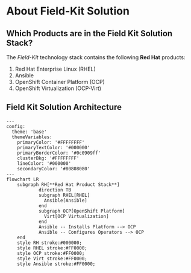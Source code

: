 # About Field-Kit Solution 

## Which Products are in the Field Kit Solution Stack?

The *Field-Kit* technology stack contains the following **Red Hat** products:

1. Red Hat Enterprise Linux (RHEL)
2. Ansible
3. OpenShift Container Platform (OCP)
4. OpenShift Virtualization (OCP-Virt)

## Field Kit Solution Architecture

```mermaid
---
config:
  theme: 'base'
  themeVariables:
    primaryColor: '#FFFFFFFF'
    primaryTextColor: '#000000'
    primaryBorderColor: '#0c0909ff'
    clusterBkg: '#FFFFFFFF'
    lineColor: '#000000'
    secondaryColor: '#80808080'
---
flowchart LR
    subgraph RH[**Red Hat Product Stack**]
            direction TB
            subgraph RHEL[RHEL]
              Ansible[Ansible]
            end
            subgraph OCP[OpenShift Platform]
              Virt[OCP Virtualization]
            end
            Ansible -- Installs Platform --> OCP
            Ansible -- Configures Operators --> OCP
    end
    style RH stroke:#000000;
    style RHEL stroke:#FF0000;
    style OCP stroke:#FF0000;
    style Virt stroke:#FF0000;
    style Ansible stroke:#FF0000;
```